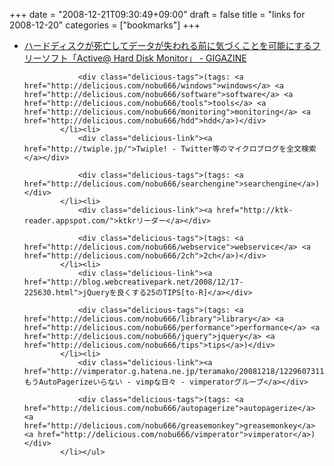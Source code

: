 +++
date = "2008-12-21T09:30:49+09:00"
draft = false
title = "links for 2008-12-20"
categories = ["bookmarks"]
+++

<ul class="delicious"><li>
                <div class="delicious-link"><a href="http://gigazine.net/index.php?/news/comments/20081219_active_at_hard_disk_monitor/">ハードディスクが死亡してデータが失われる前に気づくことを可能にするフリーソフト「Active@ Hard Disk Monitor」 - GIGAZINE</a></div>
                
                <div class="delicious-tags">(tags: <a href="http://delicious.com/nobu666/windows">windows</a> <a href="http://delicious.com/nobu666/software">software</a> <a href="http://delicious.com/nobu666/tools">tools</a> <a href="http://delicious.com/nobu666/monitoring">monitoring</a> <a href="http://delicious.com/nobu666/hdd">hdd</a>)</div>
            </li><li>
                <div class="delicious-link"><a href="http://twiple.jp/">Twiple! - Twitter等のマイクロブログを全文検索</a></div>
                
                <div class="delicious-tags">(tags: <a href="http://delicious.com/nobu666/searchengine">searchengine</a>)</div>
            </li><li>
                <div class="delicious-link"><a href="http://ktk-reader.appspot.com/">ktkrリーダー</a></div>
                
                <div class="delicious-tags">(tags: <a href="http://delicious.com/nobu666/webservice">webservice</a> <a href="http://delicious.com/nobu666/2ch">2ch</a>)</div>
            </li><li>
                <div class="delicious-link"><a href="http://blog.webcreativepark.net/2008/12/17-225630.html">jQueryを良くする25のTIPS[to-R]</a></div>
                
                <div class="delicious-tags">(tags: <a href="http://delicious.com/nobu666/library">library</a> <a href="http://delicious.com/nobu666/performance">performance</a> <a href="http://delicious.com/nobu666/jquery">jquery</a> <a href="http://delicious.com/nobu666/tips">tips</a>)</div>
            </li><li>
                <div class="delicious-link"><a href="http://vimperator.g.hatena.ne.jp/teramako/20081218/1229607311">もうAutoPagerizeいらない - vimpな日々 - vimperatorグループ</a></div>
                
                <div class="delicious-tags">(tags: <a href="http://delicious.com/nobu666/autopagerize">autopagerize</a> <a href="http://delicious.com/nobu666/greasemonkey">greasemonkey</a> <a href="http://delicious.com/nobu666/vimperator">vimperator</a>)</div>
            </li></ul>

